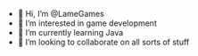 - 👋 Hi, I’m @LameGames
- 👀 I’m interested in game development
- 🌱 I’m currently learning Java
- 💞️ I’m looking to collaborate on all sorts of stuff 
